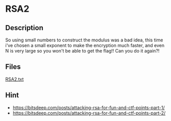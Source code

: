 # RSA2

## Description

So using small numbers to construct the modulus was a bad idea, this time i've chosen a small exponent to make the encryption much faster, 
and even N is very large so you won't be able to get the flag!! Can you do it again?!  

## Files

[RSA2.txt](challenge/RSA2.txt)

## Hint

- https://bitsdeep.com/posts/attacking-rsa-for-fun-and-ctf-points-part-1/
- https://bitsdeep.com/posts/attacking-rsa-for-fun-and-ctf-points-part-2/
